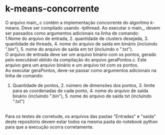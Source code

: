 # k-means-concorrente

O arquivo main_.c contém a implementação concorrente do algoritmo k-means. Deve ser compilado usando -lpthread.
Ao executar o main_, devem ser passados como argumentos adicionais na linha de comando: <br/>
1.Nome do arquivo de entrada, 2. quantidade de clusters desejada, 3. quantidade de threads, 4. nome do arquivo de saída em binário (incluindo ".bin"), 5. nome do arquivo de saída em txt (incluindo o ".txt"). <br/>
O arquivo de entrada deve ser um arquivo binário com os pontos, gerado pelo executável obtido da compilação do arquivo geraPontos.c. Este arquivo gera um arquivo binário e um arquivo txt com os pontos.<br/>
Ao executar geraPontos, deve-se passar como argumentos adicionais na linha de comando: <br/>
1. Quantidade de pontos, 2. número de dimensões dos pontos, 3. limite para as coordenadas de cada ponto, 4. nome do arquivo de saída binário (incluindo ".bin"), 5. nome do arquivo de saída txt (incluindo ".txt") <br/>
<br/>
Para os testes de corretude, os arquivos das pastas "Entradas" e "saida" deste repositório devem estar todos na mesma pasta do notebook python para que a execução ocorra corretamente.
